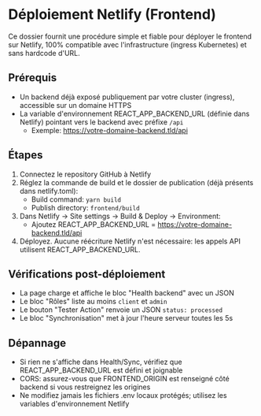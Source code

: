 # Déploiement Netlify (Frontend)

Ce dossier fournit une procédure simple et fiable pour déployer le frontend sur Netlify, 100% compatible avec l'infrastructure (ingress Kubernetes) et sans hardcode d'URL.

## Prérequis
- Un backend déjà exposé publiquement par votre cluster (ingress), accessible sur un domaine HTTPS
- La variable d'environnement REACT_APP_BACKEND_URL (définie dans Netlify) pointant vers le backend avec préfixe `/api`
  - Exemple: https://votre-domaine-backend.tld/api

## Étapes
1. Connectez le repository GitHub à Netlify
2. Réglez la commande de build et le dossier de publication (déjà présents dans netlify.toml):
   - Build command: `yarn build`
   - Publish directory: `frontend/build`
3. Dans Netlify → Site settings → Build & Deploy → Environment:
   - Ajoutez REACT_APP_BACKEND_URL = https://votre-domaine-backend.tld/api
4. Déployez. Aucune réécriture Netlify n'est nécessaire: les appels API utilisent REACT_APP_BACKEND_URL.

## Vérifications post-déploiement
- La page charge et affiche le bloc "Health backend" avec un JSON
- Le bloc "Rôles" liste au moins `client` et `admin`
- Le bouton "Tester Action" renvoie un JSON `status: processed`
- Le bloc "Synchronisation" met à jour l'heure serveur toutes les 5s

## Dépannage
- Si rien ne s'affiche dans Health/Sync, vérifiez que REACT_APP_BACKEND_URL est défini et joignable
- CORS: assurez-vous que FRONTEND_ORIGIN est renseigné côté backend si vous restreignez les origines
- Ne modifiez jamais les fichiers .env locaux protégés; utilisez les variables d'environnement Netlify